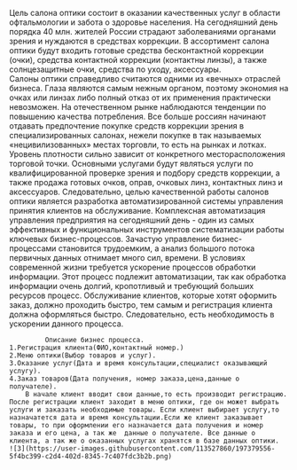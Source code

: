     
Цель салона оптики состоит в оказании качественных услуг в области офтальмологии и забота о здоровье населения. На сегодняшний день порядка 40 млн. жителей России страдают заболеваниями органами зрения и нуждаются в средствах коррекции. В ассортимент салона оптики будут входить готовые средства бесконтактной коррекции (очки), средства контактной коррекции (контактны линзы), а также солнцезащитные очки, средства по уходу, аксессуары.    
   Салоны оптики справедливо считаются одними из «вечных» отраслей бизнеса. Глаза являются самым нежным органом, поэтому экономия на очках или линзах либо полный отказ от их применения практически невозможен. На отечественном рынке наблюдаются тенденции по повышению качества потребления. Все больше россиян начинают отдавать предпочтение покупке средств коррекции зрения в специализированных салонах, нежели покупке в так называемых «нецивилизованных» местах торговли, то есть на рынках и лотках. Уровень плотности сильно зависит от конкретного месторасположения торговой точки.
     Основными услугами будут являться услуги по квалифицированной проверке зрения и подбору средств коррекции, а также продажа готовых очков, оправ, очковых линз, контактных линз и аксессуаров.
   Следовательно, целью качественной работы салонов оптики является разработка автоматизированной системы управления принятия клиентов на обслуживание. Комплексная автоматизация управления предприятия на сегодняшний день - один из самых эффективных и функциональных инструментов систематизации работы ключевых бизнес-процессов. Зачастую управление бизнес-процессами становится трудоемким, а анализ большого потока первичных данных отнимает много сил, времени. В условиях современной жизни требуется ускорение процессов обработки информации. Этот процесс подлежит автоматизации, так как обработка информации очень долгий, кропотливый и требующий больших ресурсов процесс. 
    Обслуживание клиентов, которые хотят оформить заказ, должно проходить быстро, тем самым и регистрация клиента должна оформляться быстро. Следовательно, есть необходимость в ускорении данного процесса.
    
             Описание бизнес процесса.
    1.Регистрация клиента(ФИО,контактный номер.)
    2.Меню оптики(Выбор товаров и услуг).
    3.Оказание услуг(Дата и время консультации,специалист оказывающий услугу).
    4.Заказ товаров(Дата получения, номер заказа,цена,данные о получателе).
        В начале клиент вводит свои данные,то есть производит регистрацию. После регистрации клиент заходит в меню оптики, где он может выбрать услуги и заказать необходимые товары. Если клиент выбирает услугу,то назначатется дата и время консультации.Если же клиент заказывает товары, то при оформлении его назначается дата получения и номер заказа и его цена, а так же  данные о получателе. Все данные о клиента, а так же о оказанных услугах хранятся в базе данных оптики.
    ![3](https://user-images.githubusercontent.com/113527860/197379556-5f4bc399-c2d4-402d-8345-7c407fdc3b2b.png)
                    
